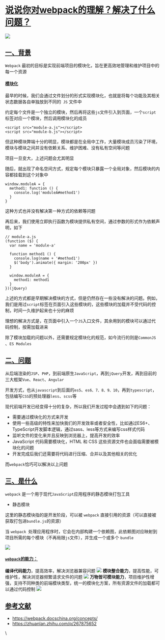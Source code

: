 

# [说说你对webpack的理解？解决了什么问题？](http://heima-project.gitee.io/fe-up/#/webpack/webpack?id=%e9%9d%a2%e8%af%95%e5%ae%98%ef%bc%9a%e8%af%b4%e8%af%b4%e4%bd%a0%e5%af%b9webpack%e7%9a%84%e7%90%86%e8%a7%a3%ef%bc%9f%e8%a7%a3%e5%86%b3%e4%ba%86%e4%bb%80%e4%b9%88%e9%97%ae%e9%a2%98%ef%bc%9f)

![](https://p3-juejin.byteimg.com/tos-cn-i-k3u1fbpfcp/d9d7808d0444471abaeb5598665f74e6~tplv-k3u1fbpfcp-zoom-1.image)

## [一、背景](http://heima-project.gitee.io/fe-up/#/webpack/webpack?id=%e4%b8%80%e3%80%81%e8%83%8c%e6%99%af)

`Webpack` 最初的目标是实现前端项目的模块化，旨在更高效地管理和维护项目中的每一个资源

#### [模块化](http://heima-project.gitee.io/fe-up/#/webpack/webpack?id=%e6%a8%a1%e5%9d%97%e5%8c%96)

最早的时候，我们会通过文件划分的形式实现模块化，也就是将每个功能及其相关状态数据各自单独放到不同的`  JS ` 文件中

约定每个文件是一个独立的模块，然后再将这些`js`文件引入到页面，一个`script`标签对应一个模块，然后调用模块化的成员

```
<script src="module-a.js"></script>
<script src="module-b.js"></script>
```

但这种模块弊端十分的明显，模块都是在全局中工作，大量模块成员污染了环境，模块与模块之间并没有依赖关系、维护困难、没有私有空间等问题

项目一旦变大，上述问题会尤其明显

随后，就出现了命名空间方式，规定每个模块只暴露一个全局对象，然后模块的内容都挂载到这个对象中

```
window.moduleA = {
  method1: function () {
    console.log('moduleA#method1')
  }
}
```

这种方式也并没有解决第一种方式的依赖等问题

再后来，我们使用立即执行函数为模块提供私有空间，通过参数的形式作为依赖声明，如下

```
// module-a.js
(function ($) {
  var name = 'module-a'

  function method1 () {
    console.log(name + '#method1')
    $('body').animate({ margin: '200px' })
  }

  window.moduleA = {
    method1: method1
  }
})(jQuery)
```

上述的方式都是早期解决模块的方式，但是仍然存在一些没有解决的问题。例如，我们是用过`script`标签在页面引入这些模块的，这些模块的加载并不受代码的控制，时间一久维护起来也十分的麻烦

理想的解决方式是，在页面中引入一个`JS`入口文件，其余用到的模块可以通过代码控制，按需加载进来

除了模块加载的问题以外，还需要规定模块化的规范，如今流行的则是` CommonJS  `、`ES Modules`

## [二、问题](http://heima-project.gitee.io/fe-up/#/webpack/webpack?id=%e4%ba%8c%e3%80%81%e9%97%ae%e9%a2%98)

从后端渲染的`JSP`、`PHP`，到前端原生`JavaScript`，再到`jQuery`开发，再到目前的三大框架`Vue`、`React`、`Angular`

开发方式，也从`javascript`到后面的`es5`、`es6、7、8、9、10`，再到`typescript`，包括编写`CSS`的预处理器`less`、`scss`等

现代前端开发已经变得十分的复杂，所以我们开发过程中会遇到如下的问题：

-   需要通过模块化的方式来开发
-   使用一些高级的特性来加快我们的开发效率或者安全性，比如通过ES6+、TypeScript开发脚本逻辑，通过sass、less等方式来编写css样式代码
-   监听文件的变化来并且反映到浏览器上，提高开发的效率
-   JavaScript 代码需要模块化，HTML 和 CSS 这些资源文件也会面临需要被模块化的问题
-   开发完成后我们还需要将代码进行压缩、合并以及其他相关的优化

而`webpack`恰巧可以解决以上问题

## [三、是什么](http://heima-project.gitee.io/fe-up/#/webpack/webpack?id=%e4%b8%89%e3%80%81%e6%98%af%e4%bb%80%e4%b9%88)

`webpack` 是一个用于现代`JavaScript`应用程序的静态模块打包工具

-   静态模块

这里的静态模块指的是开发阶段，可以被 `webpack` 直接引用的资源（可以直接被获取打包进`bundle.js`的资源）

当 ` webpack  `处理应用程序时，它会在内部构建一个依赖图，此依赖图对应映射到项目所需的每个模块（不再局限`js`文件），并生成一个或多个 `bundle`

![](https://p3-juejin.byteimg.com/tos-cn-i-k3u1fbpfcp/8d7a7f1118a34b8eb29a27d1abe1f2a7~tplv-k3u1fbpfcp-zoom-1.image)

#### [`webpack`的能力：](http://heima-project.gitee.io/fe-up/#/webpack/webpack?id=webpack%e7%9a%84%e8%83%bd%e5%8a%9b%ef%bc%9a)

**编译代码能力**，提高效率，解决浏览器兼容问题 ![](https://p3-juejin.byteimg.com/tos-cn-i-k3u1fbpfcp/0faad84d95c44f74a1e18a62da884b29~tplv-k3u1fbpfcp-zoom-1.image) **模块整合能力**，提高性能，可维护性，解决浏览器频繁请求文件的问题 ![](https://p3-juejin.byteimg.com/tos-cn-i-k3u1fbpfcp/62b7cdef59f04b5fb8386e236930f40c~tplv-k3u1fbpfcp-zoom-1.image) **万物皆可模块能力**，项目维护性增强，支持不同种类的前端模块类型，统一的模块化方案，所有资源文件的加载都可以通过代码控制 ![](https://p3-juejin.byteimg.com/tos-cn-i-k3u1fbpfcp/4e6b58e653b146e0a62e8a49b6b6cf80~tplv-k3u1fbpfcp-zoom-1.image)

## [参考文献](http://heima-project.gitee.io/fe-up/#/webpack/webpack?id=%e5%8f%82%e8%80%83%e6%96%87%e7%8c%ae)

-   <https://webpack.docschina.org/concepts/>
-   <https://zhuanlan.zhihu.com/p/267875652>

\